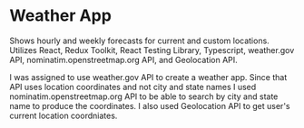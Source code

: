 # Weather App

Shows hourly and weekly forecasts for current and custom locations. Utilizes React, Redux Toolkit, React Testing Library, Typescript, weather.gov API, nominatim.openstreetmap.org API, and Geolocation API.

I was assigned to use weather.gov API to create a weather app. Since that API uses location coordinates and not city and state names I used nominatim.openstreetmap.org API to be able to search by city and state name to produce the coordinates. I also used Geolocation API to get user's current location coordniates.
